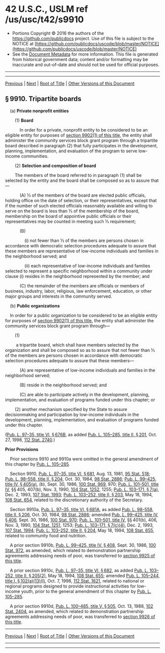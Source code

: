 ---
---

# 42 U.S.C., USLM ref /us/usc/t42/s9910

* Portions Copyright © 2016 the authors of the https://github.com/publicdocs project.
  Use of this file is subject to the NOTICE at [https://github.com/publicdocs/uscode/blob/master/NOTICE](https://github.com/publicdocs/uscode/blob/master/NOTICE)
* See the [Document Metadata](././../../../..//README.md) for more information.
  This file is generated from historical government data; content and/or formatting may be inaccurate and out-of-date and should not be used for official purposes.

----------
----------

[Previous](./../../../..//us/usc/t42/ch106/m__us_usc_t42_s9909.md) | [Next](./../../../..//us/usc/t42/ch106/m__us_usc_t42_s9911.md) | [Root of Title](./../../../../) | [Other Versions of this Document](https://publicdocs.github.io/go/links?ns=uslm&ref=%2Fus%2Fusc%2Ft42%2Fs9910)

## § 9910. Tripartite boards

    (a) __Private nonprofit entities__ 

        (1) __Board__ 

            In order for a private, nonprofit entity to be considered to be an eligible entity for purposes of [section 9902(1) of this title][/us/usc/t42/s9902/1], the entity shall administer the community services block grant program through a tripartite board described in paragraph (2) that fully participates in the development, planning, implementation, and evaluation of the program to serve low-income communities.

        (2) __Selection and composition of board__ 

        The members of the board referred to in paragraph (1) shall be selected by the entity and the board shall be composed so as to assure that—

            (A) ⅓ of the members of the board are elected public officials, holding office on the date of selection, or their representatives, except that if the number of such elected officials reasonably available and willing to serve on the board is less than ⅓ of the membership of the board, membership on the board of appointive public officials or their representatives may be counted in meeting such ⅓ requirement;

            (B)

                (i) not fewer than ⅓ of the members are persons chosen in accordance with democratic selection procedures adequate to assure that these members are representative of low-income individuals and families in the neighborhood served; and

                (ii) each representative of low-income individuals and families selected to represent a specific neighborhood within a community under clause (i) resides in the neighborhood represented by the member; and

            (C) the remainder of the members are officials or members of business, industry, labor, religious, law enforcement, education, or other major groups and interests in the community served.

    (b) __Public organizations__ 

    In order for a public organization to be considered to be an eligible entity for purposes of [section 9902(1) of this title][/us/usc/t42/s9902/1], the entity shall administer the community services block grant program through—

        (1)

         a tripartite board, which shall have members selected by the organization and shall be composed so as to assure that not fewer than ⅓ of the members are persons chosen in accordance with democratic selection procedures adequate to assure that these members—

            (A) are representative of low-income individuals and families in the neighborhood served;

            (B) reside in the neighborhood served; and

            (C) are able to participate actively in the development, planning, implementation, and evaluation of programs funded under this chapter; or

        (2) another mechanism specified by the State to assure decisionmaking and participation by low-income individuals in the development, planning, implementation, and evaluation of programs funded under this chapter.

([Pub. L. 97–35, title VI, § 676B][/us/pl/97/35/s676B], as added [Pub. L. 105–285, title II, § 201][/us/pl/105/285/s201], Oct. 27, 1998, [112 Stat. 2740][/us/stat/112/2740].)

 __Prior Provisions__ 

    Prior sections 9910 and 9910a were omitted in the general amendment of this chapter by [Pub. L. 105–285][/us/pl/105/285].

    Section 9910, [Pub. L. 97–35, title VI, § 681][/us/pl/97/35/s681], Aug. 13, 1981, [95 Stat. 518][/us/stat/95/518]; [Pub. L. 98–558, title II, § 204][/us/pl/98/558/s204], Oct. 30, 1984, [98 Stat. 2886][/us/stat/98/2886]; [Pub. L. 99–425, title IV, § 405(a)][/us/pl/99/425/s405/a], (b), Sept. 30, 1986, [100 Stat. 969][/us/stat/100/969], 970; [Pub. L. 101–501, title IV][/us/pl/101/501], §§ 405, 407(b), Nov. 3, 1990, [104 Stat. 1252][/us/stat/104/1252], 1255; [Pub. L. 103–171, § 7(a)][/us/pl/103/171/s7/a], Dec. 2, 1993, [107 Stat. 1993][/us/stat/107/1993]; [Pub. L. 103–252, title II, § 203][/us/pl/103/252/s203], May 18, 1994, [108 Stat. 654][/us/stat/108/654], related to the discretionary authority of the Secretary.

    Section 9910a, [Pub. L. 97–35, title VI, § 681A][/us/pl/97/35/s681A], as added [Pub. L. 98–558, title II, § 206][/us/pl/98/558/s206], Oct. 30, 1984, [98 Stat. 2886][/us/stat/98/2886]; amended [Pub. L. 99–425, title IV, § 406][/us/pl/99/425/s406], Sept. 30, 1986, [100 Stat. 970][/us/stat/100/970]; [Pub. L. 101–501, title IV][/us/pl/101/501], §§ 401(b), 406, Nov. 3, 1990, [104 Stat. 1251][/us/stat/104/1251], 1253; [Pub. L. 103–171, § 7(c)(4)][/us/pl/103/171/s7/c/4], Dec. 2, 1993, [107 Stat. 1994][/us/stat/107/1994]; [Pub. L. 103–252, title II, § 204][/us/pl/103/252/s204], May 18, 1994, [108 Stat. 655][/us/stat/108/655], related to community food and nutrition.

    A prior section 9910b, [Pub. L. 99–425, title IV, § 408][/us/pl/99/425/s408], Sept. 30, 1986, [100 Stat. 972][/us/stat/100/972], as amended, which related to demonstration partnership agreements addressing needs of poor, was transferred to [section 9925 of this title][/us/usc/t42/s9925].

    A prior section 9910c, [Pub. L. 97–35, title VI, § 682][/us/pl/97/35/s682], as added [Pub. L. 103–252, title II, § 205(2)][/us/pl/103/252/s205/2], May 18, 1994, [108 Stat. 655][/us/stat/108/655]; amended [Pub. L. 105–244, title I, § 102(a)(13)(I)][/us/pl/105/244/s102/a/13/I], Oct. 7, 1998, [112 Stat. 1621][/us/stat/112/1621], related to national or regional programs designed to provide instructional activities for low-income youth, prior to the general amendment of this chapter by [Pub. L. 105–285][/us/pl/105/285].

    A prior section 9910d, [Pub. L. 100–485, title V, § 505][/us/pl/100/485/s505], Oct. 13, 1988, [102 Stat. 2404][/us/stat/102/2404], as amended, which related to demonstration partnership agreements addressing needs of poor, was transferred to [section 9926 of this title][/us/usc/t42/s9926].

----------

[Previous](./../../../..//us/usc/t42/ch106/m__us_usc_t42_s9909.md) | [Next](./../../../..//us/usc/t42/ch106/m__us_usc_t42_s9911.md) | [Root of Title](./../../../../) | [Other Versions of this Document](https://publicdocs.github.io/go/links?ns=uslm&ref=%2Fus%2Fusc%2Ft42%2Fs9910)

----------
----------

[/us/usc/t42/s9902/1]: https://publicdocs.github.io/go/links?ns=uslm&ref=%2Fus%2Fusc%2Ft42%2Fs9902%2F1
[/us/usc/t42/s9902/1]: https://publicdocs.github.io/go/links?ns=uslm&ref=%2Fus%2Fusc%2Ft42%2Fs9902%2F1
[/us/pl/97/35/s676B]: https://publicdocs.github.io/go/links?ns=uslm&ref=%2Fus%2Fpl%2F97%2F35%2Fs676B
[/us/pl/105/285/s201]: https://publicdocs.github.io/go/links?ns=uslm&ref=%2Fus%2Fpl%2F105%2F285%2Fs201
[/us/stat/112/2740]: https://publicdocs.github.io/go/links?ns=uslm&ref=%2Fus%2Fstat%2F112%2F2740
[/us/pl/105/285]: https://publicdocs.github.io/go/links?ns=uslm&ref=%2Fus%2Fpl%2F105%2F285
[/us/pl/97/35/s681]: https://publicdocs.github.io/go/links?ns=uslm&ref=%2Fus%2Fpl%2F97%2F35%2Fs681
[/us/stat/95/518]: https://publicdocs.github.io/go/links?ns=uslm&ref=%2Fus%2Fstat%2F95%2F518
[/us/pl/98/558/s204]: https://publicdocs.github.io/go/links?ns=uslm&ref=%2Fus%2Fpl%2F98%2F558%2Fs204
[/us/stat/98/2886]: https://publicdocs.github.io/go/links?ns=uslm&ref=%2Fus%2Fstat%2F98%2F2886
[/us/pl/99/425/s405/a]: https://publicdocs.github.io/go/links?ns=uslm&ref=%2Fus%2Fpl%2F99%2F425%2Fs405%2Fa
[/us/stat/100/969]: https://publicdocs.github.io/go/links?ns=uslm&ref=%2Fus%2Fstat%2F100%2F969
[/us/pl/101/501]: https://publicdocs.github.io/go/links?ns=uslm&ref=%2Fus%2Fpl%2F101%2F501
[/us/stat/104/1252]: https://publicdocs.github.io/go/links?ns=uslm&ref=%2Fus%2Fstat%2F104%2F1252
[/us/pl/103/171/s7/a]: https://publicdocs.github.io/go/links?ns=uslm&ref=%2Fus%2Fpl%2F103%2F171%2Fs7%2Fa
[/us/stat/107/1993]: https://publicdocs.github.io/go/links?ns=uslm&ref=%2Fus%2Fstat%2F107%2F1993
[/us/pl/103/252/s203]: https://publicdocs.github.io/go/links?ns=uslm&ref=%2Fus%2Fpl%2F103%2F252%2Fs203
[/us/stat/108/654]: https://publicdocs.github.io/go/links?ns=uslm&ref=%2Fus%2Fstat%2F108%2F654
[/us/pl/97/35/s681A]: https://publicdocs.github.io/go/links?ns=uslm&ref=%2Fus%2Fpl%2F97%2F35%2Fs681A
[/us/pl/98/558/s206]: https://publicdocs.github.io/go/links?ns=uslm&ref=%2Fus%2Fpl%2F98%2F558%2Fs206
[/us/stat/98/2886]: https://publicdocs.github.io/go/links?ns=uslm&ref=%2Fus%2Fstat%2F98%2F2886
[/us/pl/99/425/s406]: https://publicdocs.github.io/go/links?ns=uslm&ref=%2Fus%2Fpl%2F99%2F425%2Fs406
[/us/stat/100/970]: https://publicdocs.github.io/go/links?ns=uslm&ref=%2Fus%2Fstat%2F100%2F970
[/us/pl/101/501]: https://publicdocs.github.io/go/links?ns=uslm&ref=%2Fus%2Fpl%2F101%2F501
[/us/stat/104/1251]: https://publicdocs.github.io/go/links?ns=uslm&ref=%2Fus%2Fstat%2F104%2F1251
[/us/pl/103/171/s7/c/4]: https://publicdocs.github.io/go/links?ns=uslm&ref=%2Fus%2Fpl%2F103%2F171%2Fs7%2Fc%2F4
[/us/stat/107/1994]: https://publicdocs.github.io/go/links?ns=uslm&ref=%2Fus%2Fstat%2F107%2F1994
[/us/pl/103/252/s204]: https://publicdocs.github.io/go/links?ns=uslm&ref=%2Fus%2Fpl%2F103%2F252%2Fs204
[/us/stat/108/655]: https://publicdocs.github.io/go/links?ns=uslm&ref=%2Fus%2Fstat%2F108%2F655
[/us/pl/99/425/s408]: https://publicdocs.github.io/go/links?ns=uslm&ref=%2Fus%2Fpl%2F99%2F425%2Fs408
[/us/stat/100/972]: https://publicdocs.github.io/go/links?ns=uslm&ref=%2Fus%2Fstat%2F100%2F972
[/us/usc/t42/s9925]: https://publicdocs.github.io/go/links?ns=uslm&ref=%2Fus%2Fusc%2Ft42%2Fs9925
[/us/pl/97/35/s682]: https://publicdocs.github.io/go/links?ns=uslm&ref=%2Fus%2Fpl%2F97%2F35%2Fs682
[/us/pl/103/252/s205/2]: https://publicdocs.github.io/go/links?ns=uslm&ref=%2Fus%2Fpl%2F103%2F252%2Fs205%2F2
[/us/stat/108/655]: https://publicdocs.github.io/go/links?ns=uslm&ref=%2Fus%2Fstat%2F108%2F655
[/us/pl/105/244/s102/a/13/I]: https://publicdocs.github.io/go/links?ns=uslm&ref=%2Fus%2Fpl%2F105%2F244%2Fs102%2Fa%2F13%2FI
[/us/stat/112/1621]: https://publicdocs.github.io/go/links?ns=uslm&ref=%2Fus%2Fstat%2F112%2F1621
[/us/pl/105/285]: https://publicdocs.github.io/go/links?ns=uslm&ref=%2Fus%2Fpl%2F105%2F285
[/us/pl/100/485/s505]: https://publicdocs.github.io/go/links?ns=uslm&ref=%2Fus%2Fpl%2F100%2F485%2Fs505
[/us/stat/102/2404]: https://publicdocs.github.io/go/links?ns=uslm&ref=%2Fus%2Fstat%2F102%2F2404
[/us/usc/t42/s9926]: https://publicdocs.github.io/go/links?ns=uslm&ref=%2Fus%2Fusc%2Ft42%2Fs9926


